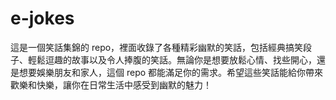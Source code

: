 # e-jokes
這是一個笑話集錦的 repo，裡面收錄了各種精彩幽默的笑話，包括經典搞笑段子、輕鬆逗趣的故事以及令人捧腹的笑話。無論你是想要放鬆心情、找些開心，還是想要娛樂朋友和家人，這個 repo 都能滿足你的需求。希望這些笑話能給你帶來歡樂和快樂，讓你在日常生活中感受到幽默的魅力！
